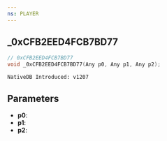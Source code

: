 ```yaml
---
ns: PLAYER
---
```

## _0xCFB2EED4FCB7BD77

```c
// 0xCFB2EED4FCB7BD77
void _0xCFB2EED4FCB7BD77(Any p0, Any p1, Any p2);
```

```
NativeDB Introduced: v1207
```

## Parameters
* **p0**:
* **p1**:
* **p2**:
